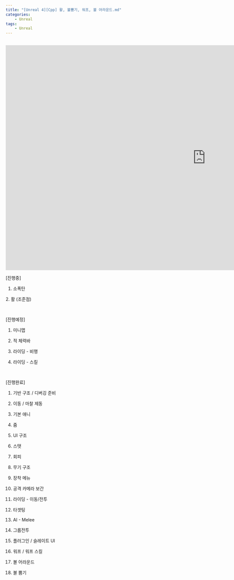 ```yaml
---
title: "[Unreal 4][Cpp] 활, 불뿜기, 워프, 볼 어라운드.md"
categories:
    - Unreal
tags:
    - Unreal
---
```


<br>
<iframe width="1280" height="720" src="https://www.youtube.com/embed/iWytrfQBNp4" title="YouTube video player" frameborder="0" allow="accelerometer; autoplay; clipboard-write; encrypted-media; gyroscope; picture-in-picture" allowfullscreen></iframe>

<br>

[진행중]

1. 소폭탄

​2. 활 (조준점)

​

[진행예정] 

1. 미니맵

2. 적 체력바

3. 라이딩 - 비행

4. 라이딩 - 스킬

​

[진행완료]

1. 기반 구조 / 디버깅 준비

2. 이동 / 마찰 제동

3. 기본 애니

4. 줌

5. UI 구조

6. 스탯

7. 회피

8. 무기 구조

9. 장착 메뉴

10. 공격 카메라 보간

11. 라이딩 - 이동/전투

12. 타겟팅

13. AI - Melee

14. 그룹전투

15. 플러그인 / 슬레이트 UI

16. 워프 / 워프 스킬

17. 볼 어라운드

18. 불 뿜기
